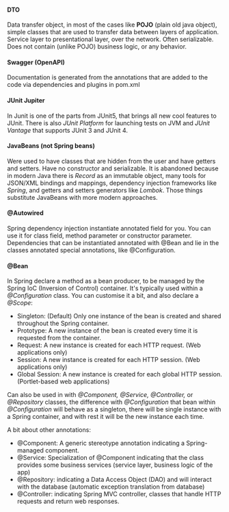 #### DTO
Data transfer object, in most of the cases like **POJO** (plain old java object), simple classes that are used to
transfer data between layers of application. Service layer to presentational layer, over the network. Often
serializable. Does not contain (unlike POJO) business logic, or any behavior.

#### Swagger (OpenAPI)
Documentation is generated from the annotations that are added to the code via dependencies and plugins in pom.xml

#### JUnit Jupiter
In Junit is one of the parts from JUnit5, that brings all new cool features to JUnit. There is also _JUnit Platform_ for
launching tests on JVM and _JUnit Vantage_ that supports JUnit 3 and JUnit 4.

#### JavaBeans (not Spring beans)
Were used to have classes that are hidden from the user and have getters and setters. Have no constructor and serializable.
It is abandoned because in modern Java there is _Record_ as an immutable object, many tools for JSON/XML bindings and
mappings, dependency injection frameworks like _Spring_, and getters and setters generators like _Lombok_. Those things
substitute JavaBeans with more modern approaches.

#### @Autowired
Spring dependency injection instantiate annotated field for you. You can use it for class field, method parameter or
constructor parameter. Dependencies that can be instantiated annotated with @Bean and lie in the classes annotated special
annotations, like @Configuration.

#### @Bean
In Spring declare a method as a bean producer, to be managed by the Spring IoC (Inversion of Control) container.
It's typically used within a _@Configuration_ class. You can customise it a bit, and also declare a _@Scope_:
- Singleton: (Default) Only one instance of the bean is created and shared throughout the Spring container.
- Prototype: A new instance of the bean is created every time it is requested from the container.
- Request: A new instance is created for each HTTP request. (Web applications only)
- Session: A new instance is created for each HTTP session. (Web applications only)
- Global Session: A new instance is created for each global HTTP session. (Portlet-based web applications)

Can also be used in with _@Component, @Service, @Controller,_ or _@Repository_ classes, the difference with _@Configuration_
that bean within _@Configuration_ will behave as a singleton, there will be single instance with a Spring container, and
with rest it will be the new instance each time. 

A bit about other annotations:
- @Component: A generic stereotype annotation indicating a Spring-managed component.
- @Service: Specialization of @Component indicating that the class provides some business services (service layer,
business logic of the app)
- @Repository: indicating a Data Access Object (DAO) and will interact with the database (automatic
exception translation from database)
- @Controller: indicating Spring MVC controller, classes that handle HTTP requests and return web responses.

